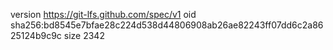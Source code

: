 version https://git-lfs.github.com/spec/v1
oid sha256:bd8545e7bfae28c224d538d44806908ab26ae82243ff07dd6c2a8625124b9c9c
size 2342
